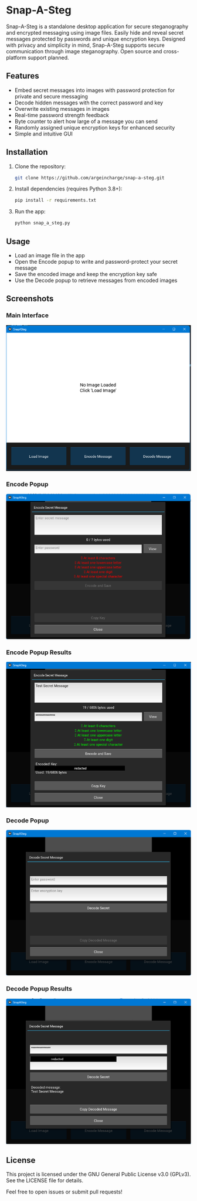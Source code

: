 # Snap-A-Steg

Snap-A-Steg is a standalone desktop application for secure steganography and encrypted messaging using image files. 
Easily hide and reveal secret messages protected by passwords and unique encryption keys. 
Designed with privacy and simplicity in mind, Snap-A-Steg supports secure communication through image steganography. Open source and cross-platform support planned.

## Features

- Embed secret messages into images with password protection for private and secure messaging
- Decode hidden messages with the correct password and key  
- Overwrite existing messages in images  
- Real-time password strength feedback
- Byte counter to alert how large of a message you can send
- Randomly assigned unique encryption keys for enhanced security
- Simple and intuitive GUI  

## Installation

1. Clone the repository:  
   ```bash
   git clone https://github.com/argeincharge/snap-a-steg.git
   ```
2. Install dependencies (requires Python 3.8+):
   ```bash
   pip install -r requirements.txt
   ```
3. Run the app:
   ```bash
   python snap_a_steg.py
   ```

## Usage
- Load an image file in the app
- Open the Encode popup to write and password-protect your secret message
- Save the encoded image and keep the encryption key safe
- Use the Decode popup to retrieve messages from encoded images

## Screenshots

### Main Interface
![Main UI](screenshots/welcome_screen.png)

### Encode Popup
![Encode Popup](screenshots/encode_popup.png)

### Encode Popup Results
![Encode Popup Results](screenshots/encode_popup_encoded.png)

### Decode Popup
![Decode Popup](screenshots/decode_popup.png)

### Decode Popup Results
![Decode Popup Results](screenshots/decode_popup_decoded.png)
  

## License
This project is licensed under the GNU General Public License v3.0 (GPLv3). See the LICENSE file for details.


Feel free to open issues or submit pull requests!

